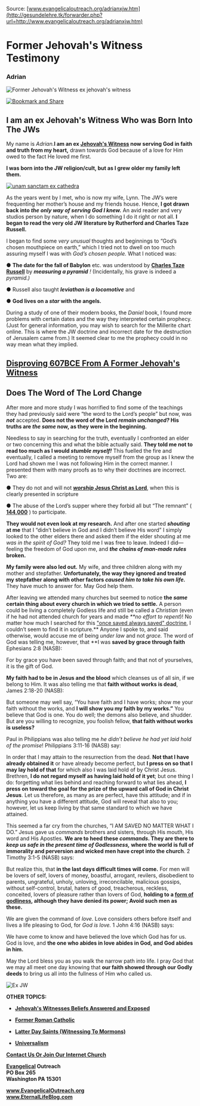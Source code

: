<!--t Former Jehova's Witness Testimony t-->
<!--d  d-->

Source: [www.evangelicaloutreach.org/adrianxjw.htm](http://gesundelehre.tk/forwarder.php?url=http://www.evangelicaloutreach.org/adrianxjw.htm)

# Former Jehovah's Witness Testimony

### Adrian

![Former Jehovah's Witness ex jehovah's witness](../../files/pictures/a-colorb.gif)

[![Bookmark and Share](../s7.addthis.com/static/btn/v2/lg-share-en.gif)](http://www.addthis.com/bookmark.php?v=250&username=xa-4ce723c86d857fe0)


## I am an ex Jehovah's Witness Who was Born Into The JWs

My name is _Adrian._**I am an ex [Jehovah's Witness](http://gesundelehre.tk/forwarder.php?url=http://www.evangelicaloutreach.org/jehovahs-witnesses-answered.html) now serving God in faith and truth from my heart,** drawn towards God because of a love for Him owed to the fact He loved me first.

 

**I was born into the JW religion/cult, but as I grew older my family left them.**

[![unam sanctam ex cathedra](../../files/pictures//ex-jehovah%27s-witness-testimony.jpg "It is HORRIBLE that so many congregation are declaring the LIE FROM HELL called eternal-security.")](http://gesundelehre.tk/forwarder.php?url=http://www.evangelicaloutreach.org/eternal-security.html)

As the years went by I met, who is now my wife, Lynn. The JW’s were frequenting her mother’s house and my friends house. Hence, **I got drawn back into _the only way of serving God I knew._** An avid reader and very studios person by nature, when I do something I do it right or not all. **I began to read the very old JW literature by Rutherford and Charles Taze Russell.**

I began to find some _very_ _unusual_ thoughts and beginnings to “God’s chosen mouthpiece on earth,” which I tried not to dwell on too much assuring myself I was with _God’s chosen people._ What I noticed was:

● **The date for the fall of Babylon** etc. was understood by **[Charles Taze Russell](http://gesundelehre.tk/forwarder.php?url=http://www.evangelicaloutreach.org/charles_russell.html)** by **_measuring a pyramid_** _!_ (Incidentally, his grave is indeed a _pyramid.)_

● Russell also taught **_leviathan is a locomotive_** and

● **God lives on a _star_ with the angels.**

During a study of one of their modern books, the _Daniel_ book, I found more problems with certain dates and the way they interpreted certain prophecy. (Just for general information, you may wish to search for the Millerite chart online. This is where the JW doctrine and incorrect date for the destruction of Jerusalem came from.) It seemed clear to me the prophecy could in no way mean what they implied.

## [Disproving 607BCE From A Former Jehovah's Witness](http://gesundelehre.tk/forwarder.php?url=http://www.evangelicaloutreach.org/jw607bce.html)


## Does The Word of The Lord Change

After more and more study I was horrified to find some of the teachings they had previously said were “the word to the Lord’s people” but now, was **_not_** accepted. **Does not the word of the Lord _remain unchanged?_ His truths are _the same_ now, as they were in the beginning.**

 

Needless to say in searching for the truth, eventually I confronted an elder or two concerning this and what the bible actually said. **They told me not to read too much as I would _stumble myself!_** This fuelled the fire and eventually, I called a meeting to remove myself from the group as I knew the Lord had shown me I was not following Him in the correct manner. I presented them with many proofs as to why their doctrines are incorrect. Two are:

● They do not and will not **[_worship_ Jesus Christ as Lord](http://gesundelehre.tk/forwarder.php?url=http://www.evangelicaloutreach.org/worshipJesus.html)**, when this is clearly presented in scripture

● The abuse of the Lord’s supper where they forbid all but “The remnant” ( **[144,000](http://gesundelehre.tk/forwarder.php?url=http://www.evangelicaloutreach.org/144000.html)** ) to participate.

**They would not even look at my research.** And after one started **_shouting_ at me** that I “didn’t believe in God and I didn’t believe His word” I simply looked to the other elders there and asked them if the elder shouting at me _was in the spirit of God?_ They told me I was free to leave. Indeed I did—feeling the freedom of God upon me, and **_the chains of man-made rules_ broken.**

 **My family were also led out.** My wife, and three children along with my mother and stepfather. **Unfortunately, the way they ignored and treated my stepfather along with other factors _caused him to take his own life._** They have much to answer for. May God help them.

 After leaving we attended many churches but seemed to notice **the _same_ certain thing about every church in which we tried to settle.** A person could be living a completely Godless life and still be called a _Christian_ (even if he had not attended church for years and made _**no effort to repent_)! No matter how much I searched for this ["once saved always saved" doctrine](http://gesundelehre.tk/forwarder.php?url=http://www.evangelicaloutreach.org/eternal-security.html), I couldn’t seem to find it in scripture.** Anyone I spoke to, and said otherwise, would accuse me of being _under law_ and not _grace._ The word of God was telling me, however, that **I was **saved by grace through faith** Ephesians 2:8 (NASB):

For by grace you have been saved through faith; and that not of yourselves, it is the gift of God.

**My faith had to be in Jesus and the blood** which cleanses us of all sin, if we belong to Him. It was also telling me that **faith without works is dead**, James 2:18-20 (NASB):

But someone may well say, “You have faith and I have works; show me your faith without the works, and **I will show you my faith by my works.”**  You believe that God is one. You do well; the demons also believe, and shudder. But are you willing to recognize, you foolish fellow, **that faith without works is useless?**

Paul in Philippians was also telling me _he didn’t believe he had yet laid hold of the promise_! Philippians 3:11-16 (NASB) say:

In order that I may attain to the resurrection from the dead. **Not that I have already obtained it** or have already become perfect, but **I press on so that I may lay hold of that** for which also I was laid hold of by Christ Jesus. Brethren, **I do not regard myself as having laid hold of it yet**; but one thing I do: forgetting what lies behind and reaching forward to what lies ahead, **I press on toward the goal for the prize of the upward call of God in Christ Jesus**. Let us therefore, as many as are perfect, have this attitude; and if in anything you have a different attitude, God will reveal that also to you; however, let us keep living by that same standard to which we have attained.

This seemed a far cry from the churches, “I AM SAVED NO MATTER WHAT I DO.” Jesus gave us _commands_ brothers and sisters, through His mouth, His word and His Apostles. **We are to heed these _commands_. They are there to _keep us safe in the present time of Godlessness,_ where the world is full of immorality and perversion and wicked men have crept into the church**. 2 Timothy 3:1-5 (NASB) says:

But realize this, that **in the last days difficult times will come.** For men will be lovers of self, lovers of money, boastful, arrogant, revilers, disobedient to parents, ungrateful, unholy, unloving, irreconcilable, malicious gossips, without self-control, brutal, haters of good, treacherous, reckless, conceited, lovers of pleasure rather than lovers of God, **holding to a [form of godliness](http://gesundelehre.tk/forwarder.php?url=http://www.evangelicaloutreach.org/form-of-godliness.html), although they have denied its power; Avoid such men as these.**

We are given the command of _love_. Love considers others before itself and lives a life pleasing to God, for _God is love._ 1 John 4:16 (NASB) says:

We have come to know and have believed the love which God has for us. God is love, and **the one who abides in love abides in God, and God abides in him.**

May the Lord bless you as you walk the narrow path into life. I pray God that we may all meet one day knowing that **our faith showed through our Godly deeds** to bring us all into the fullness of Him who called us.

![Ex JW](../../files/pictures/a-colorb.gif)

**OTHER TOPICS:**

- **[Jehovah's Witnesses Beliefs Answered and Exposed](http://gesundelehre.tk/forwarder.php?url=http://www.evangelicaloutreach.org/jehovahs-witnesses-answered.html)**

- **[Former Roman Catholic](http://gesundelehre.tk/forwarder.php?url=http://www.evangelicaloutreach.org/catholic.html)**

- **[Latter Day Saints (Witnessing To Mormons)](http://gesundelehre.tk/forwarder.php?url=http://www.evangelicaloutreach.org/mormon.html)**

- **[Universalism](http://gesundelehre.tk/forwarder.php?url=http://www.evangelicaloutreach.org/universalism.htm)**

[**Contact Us Or Join Our Internet Church**](http://gesundelehre.tk/forwarder.php?url=http://www.evangelicaloutreach.org/contact.html)</font>

**[Evangelical](http://gesundelehre.tk/forwarder.php?url=http://www.evangelicaloutreach.org/index.html) Outreach**  
**PO Box 265**  
**Washington PA 15301**

**www.EvangelicalOutreach.org**  
**www.EternalLifeBlog.com**